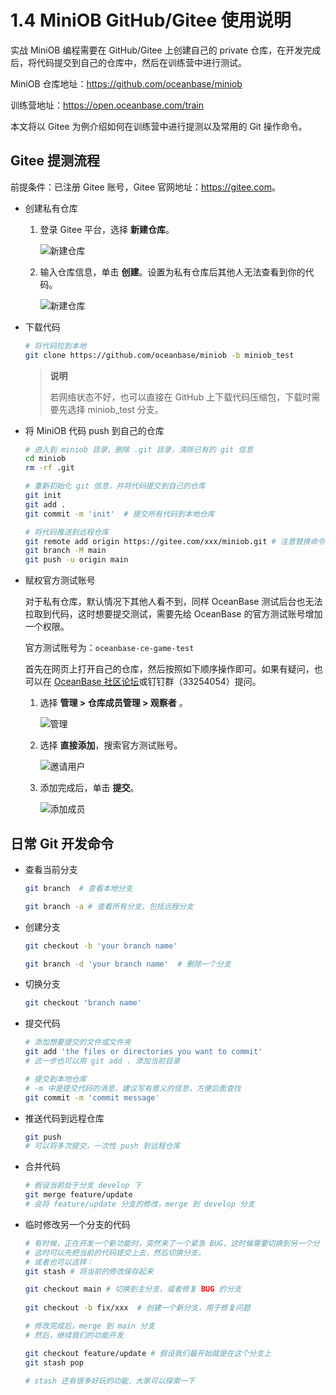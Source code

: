 # 1.4 MiniOB GitHub/Gitee 使用说明

实战 MiniOB 编程需要在 GitHub/Gitee 上创建自己的 private 仓库，在开发完成后，将代码提交到自己的仓库中，然后在训练营中进行测试。

MiniOB 仓库地址：<https://github.com/oceanbase/miniob>

训练营地址：<https://open.oceanbase.com/train>

本文将以 Gitee 为例介绍如何在训练营中进行提测以及常用的 Git 操作命令。

## Gitee 提测流程

前提条件：已注册 Gitee 账号，Gitee 官网地址：<https://gitee.com>。

- 创建私有仓库

  1. 登录 Gitee 平台，选择 **新建仓库**。

     ![新建仓库](https://obbusiness-private.oss-cn-shanghai.aliyuncs.com/doc/img/kernel-quickstart/V1.0.0/zh-CN/1.database-system-overview/5.miniob-github-gitee-instructions-01.png)

  2. 输入仓库信息，单击 **创建**。设置为私有仓库后其他人无法查看到你的代码。

     ![新建仓库](https://obbusiness-private.oss-cn-shanghai.aliyuncs.com/doc/img/kernel-quickstart/V1.0.0/zh-CN/1.database-system-overview/5.miniob-github-gitee-instructions-02.png)

- 下载代码

  ```bash
  # 将代码拉到本地
  git clone https://github.com/oceanbase/miniob -b miniob_test
  ```

  > **说明**
  >
  > 若网络状态不好，也可以直接在 GitHub 上下载代码压缩包，下载时需要先选择  miniob_test 分支。

- 将 MiniOB 代码 push 到自己的仓库

  ```bash
  # 进入到 miniob 目录，删除 .git 目录，清除已有的 git 信息
  cd miniob
  rm -rf .git

  # 重新初始化 git 信息，并将代码提交到自己的仓库
  git init
  git add .
  git commit -m 'init'  # 提交所有代码到本地仓库

  # 将代码推送到远程仓库
  git remote add origin https://gitee.com/xxx/miniob.git # 注意替换命令中的  息为自己的库信息
  git branch -M main
  git push -u origin main
  ```

- 赋权官方测试账号

  对于私有仓库，默认情况下其他人看不到，同样 OceanBase 测试后台也无法拉取到代码，这时想要提交测试，需要先给 OceanBase 的官方测试账号增加一个权限。

  官方测试账号为：`oceanbase-ce-game-test`

  首先在网页上打开自己的仓库，然后按照如下顺序操作即可。如果有疑问，也可以在 [OceanBase 社区论坛](https://ask.oceanbase.com/)或钉钉群（33254054）提问。

  1. 选择 **管理 > 仓库成员管理 > 观察者** 。

     ![管理](https://obbusiness-private.oss-cn-shanghai.aliyuncs.com/doc/img/kernel-quickstart/V1.0.0/zh-CN/1.database-system-overview/5.miniob-github-gitee-instructions-03.png)

  2. 选择 **直接添加**，搜索官方测试账号。

     ![邀请用户](https://obbusiness-private.oss-cn-shanghai.aliyuncs.com/doc/img/kernel-quickstart/V1.0.0/zh-CN/1.database-system-overview/5.miniob-github-gitee-instructions-04.png)

  3. 添加完成后，单击 **提交**。

     ![添加成员](https://obbusiness-private.oss-cn-shanghai.aliyuncs.com/doc/img/kernel-quickstart/V1.0.0/zh-CN/1.database-system-overview/5.miniob-github-gitee-instructions-05.png)

## 日常 Git 开发命令

- 查看当前分支

  ```bash
  git branch  # 查看本地分支

  git branch -a # 查看所有分支，包括远程分支
  ```

- 创建分支

  ```bash
  git checkout -b 'your branch name'

  git branch -d 'your branch name'  # 删除一个分支
  ```

- 切换分支

  ```bash
  git checkout 'branch name'
  ```

- 提交代码

  ```bash
  # 添加想要提交的文件或文件夹
  git add 'the files or directories you want to commit'
  # 这一步也可以用 git add . 添加当前目录

  # 提交到本地仓库
  # -m 中是提交代码的消息，建议写有意义的信息，方便后面查找
  git commit -m 'commit message'
  ```

- 推送代码到远程仓库

  ```bash
  git push
  # 可以将多次提交，一次性 push 到远程仓库
  ```

- 合并代码

  ```bash
  # 假设当前处于分支 develop 下
  git merge feature/update
  # 会将 feature/update 分支的修改，merge 到 develop 分支
  ```

- 临时修改另一个分支的代码

  ```bash
  # 有时候，正在开发一个新功能时，突然来了一个紧急 BUG，这时候需要切换到另一个分  去开发
  # 这时可以先把当前的代码提交上去，然后切换分支。
  # 或者也可以这样：
  git stash # 将当前的修改保存起来

  git checkout main # 切换到主分支，或者修复 BUG 的分支
 
  git checkout -b fix/xxx  # 创建一个新分支，用于修复问题

  # 修改完成后，merge 到 main 分支
  # 然后，继续我们的功能开发

  git checkout feature/update # 假设我们最开始就是在这个分支上
  git stash pop

  # stash 还有很多好玩的功能，大家可以探索一下
  ```
